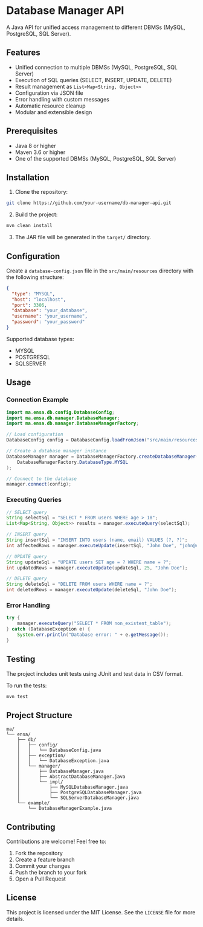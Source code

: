 
# Database Manager API

A Java API for unified access management to different DBMSs (MySQL, PostgreSQL, SQL Server).

## Features

- Unified connection to multiple DBMSs (MySQL, PostgreSQL, SQL Server)
- Execution of SQL queries (SELECT, INSERT, UPDATE, DELETE)
- Result management as `List<Map<String, Object>>`
- Configuration via JSON file
- Error handling with custom messages
- Automatic resource cleanup
- Modular and extensible design

## Prerequisites

- Java 8 or higher
- Maven 3.6 or higher
- One of the supported DBMSs (MySQL, PostgreSQL, SQL Server)

## Installation

1. Clone the repository:
```bash
git clone https://github.com/your-username/db-manager-api.git
```

2. Build the project:
```bash
mvn clean install
```

3. The JAR file will be generated in the `target/` directory.

## Configuration

Create a `database-config.json` file in the `src/main/resources` directory with the following structure:

```json
{
  "type": "MYSQL",
  "host": "localhost",
  "port": 3306,
  "database": "your_database",
  "username": "your_username",
  "password": "your_password"
}
```

Supported database types:
- MYSQL
- POSTGRESQL
- SQLSERVER

## Usage

### Connection Example

```java
import ma.ensa.db.config.DatabaseConfig;
import ma.ensa.db.manager.DatabaseManager;
import ma.ensa.db.manager.DatabaseManagerFactory;

// Load configuration
DatabaseConfig config = DatabaseConfig.loadFromJson("src/main/resources/database-config.json");

// Create a database manager instance
DatabaseManager manager = DatabaseManagerFactory.createDatabaseManager(
    DatabaseManagerFactory.DatabaseType.MYSQL
);

// Connect to the database
manager.connect(config);
```

### Executing Queries

```java
// SELECT query
String selectSql = "SELECT * FROM users WHERE age > 18";
List<Map<String, Object>> results = manager.executeQuery(selectSql);

// INSERT query
String insertSql = "INSERT INTO users (name, email) VALUES (?, ?)";
int affectedRows = manager.executeUpdate(insertSql, "John Doe", "john@example.com");

// UPDATE query
String updateSql = "UPDATE users SET age = ? WHERE name = ?";
int updatedRows = manager.executeUpdate(updateSql, 25, "John Doe");

// DELETE query
String deleteSql = "DELETE FROM users WHERE name = ?";
int deletedRows = manager.executeUpdate(deleteSql, "John Doe");
```

### Error Handling

```java
try {
    manager.executeQuery("SELECT * FROM non_existent_table");
} catch (DatabaseException e) {
    System.err.println("Database error: " + e.getMessage());
}
```

## Testing

The project includes unit tests using JUnit and test data in CSV format.

To run the tests:

```bash
mvn test
```

## Project Structure

```
ma/
└── ensa/
    ├── db/
    │   ├── config/
    │   │   └── DatabaseConfig.java
    │   ├── exception/
    │   │   └── DatabaseException.java
    │   └── manager/
    │       ├── DatabaseManager.java
    │       ├── AbstractDatabaseManager.java
    │       └── impl/
    │           ├── MySQLDatabaseManager.java
    │           ├── PostgreSQLDatabaseManager.java
    │           └── SQLServerDatabaseManager.java
    └── example/
        └── DatabaseManagerExample.java
```

## Contributing

Contributions are welcome! Feel free to:

1. Fork the repository  
2. Create a feature branch  
3. Commit your changes  
4. Push the branch to your fork  
5. Open a Pull Request  

## License

This project is licensed under the MIT License. See the `LICENSE` file for more details.

